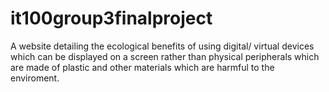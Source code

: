 # it100group3finalproject

A website detailing the ecological benefits of using digital/ virtual devices which can be displayed on a screen rather than physical peripherals which are made of plastic and other materials which are harmful to the enviroment. 
